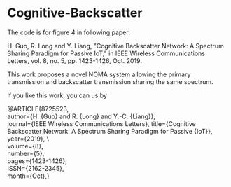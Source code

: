 # Cognitive-Backscatter
The code is for figure 4 in following paper:

H. Guo, R. Long and Y. Liang, "Cognitive Backscatter Network: A Spectrum Sharing Paradigm for Passive IoT," in IEEE Wireless Communications Letters, vol. 8, no. 5, pp. 1423-1426, Oct. 2019.

This work proposes a novel NOMA system allowing the primary transmission and backscatter transmission sharing the same spectrum. 

If you like this work, you can us by

@ARTICLE{8725523, \
  author={H. {Guo} and R. {Long} and Y.-C. {Liang}}, \
  journal={IEEE Wireless Communications Letters}, 
  title={Cognitive Backscatter Network: A Spectrum Sharing Paradigm for Passive {IoT}},  
  year={2019}, \  
  volume={8},   
  number={5},   
  pages={1423-1426},   
  ISSN={2162-2345},   
  month={Oct},}
